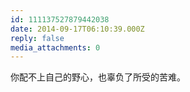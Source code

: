 ```yaml
---
id: 111137527879442038
date: 2014-09-17T06:10:39.000Z
reply: false
media_attachments: 0
---
```


你配不上自己的野心，也辜负了所受的苦难。

